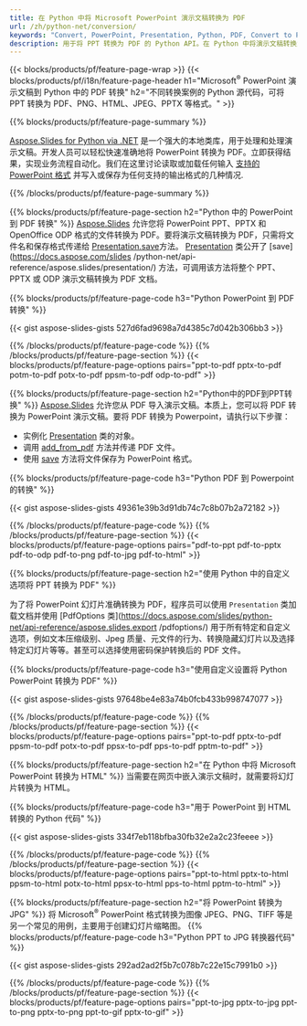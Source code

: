 ```yaml
---
title: 在 Python 中将 Microsoft PowerPoint 演示文稿转换为 PDF
url: /zh/python-net/conversion/
keywords: "Convert, PowerPoint, Presentation, Python, PDF, Convert to PDF, PPT to PDF"
description: 用于将 PPT 转换为 PDF 的 Python API。在 Python 中将演示文稿转换为 JPG、PNG 和其他格式。
---
```


{{< blocks/products/pf/feature-page-wrap >}}
{{< blocks/products/pf/i18n/feature-page-header h1="Microsoft<sup>®</sup> PowerPoint 演示文稿到 Python 中的 PDF 转换" h2="不同转换案例的 Python 源代码，可将 PPT 转换为 PDF、PNG、HTML、JPEG、PPTX 等格式。" >}}

{{% blocks/products/pf/feature-page-summary %}}

[Aspose.Slides for Python via .NET](https://products.aspose.com/slides/python-net/) 是一个强大的本地类库，用于处理和处理演示文稿。开发人员可以轻松快速准确地将 PowerPoint 转换为 PDF。立即获得结果，实现业务流程自动化。我们在这里讨论读取或加载任何输入 [支持的 PowerPoint 格式](https://docs.aspose.com/slides/python-net/supported-file-formats/) 并写入或保存为任何支持的输出格式的几种情况. 

{{% /blocks/products/pf/feature-page-summary  %}}

{{% blocks/products/pf/feature-page-section  h2="Python 中的 PowerPoint 到 PDF 转换" %}}
[Aspose.Slides](https://products.aspose.com/slides/python-net/) 允许您将 PowerPoint PPT、PPTX 和 OpenOffice ODP 格式的文件转换为 PDF。要将演示文稿转换为 PDF，只需将文件名和保存格式传递给 [Presentation.save](https://docs.aspose.com/slides/python-net/api-reference/aspose.slides/presentation/)方法。 [Presentation](https://docs.aspose.com/slides/python-net/api-reference/aspose.slides/presentation/) 类公开了 [save](https://docs.aspose.com/slides /python-net/api-reference/aspose.slides/presentation/) 方法，可调用该方法将整个 PPT、PPTX 或 ODP 演示文稿转换为 PDF 文档。

{{% blocks/products/pf/feature-page-code h3="Python PowerPoint 到 PDF 转换" %}}

{{< gist aspose-slides-gists 527d6fad9698a7d4385c7d042b306bb3 >}}

{{% /blocks/products/pf/feature-page-code  %}}
{{% /blocks/products/pf/feature-page-section %}}
{{< blocks/products/pf/feature-page-options pairs="ppt-to-pdf pptx-to-pdf potm-to-pdf potx-to-pdf ppsm-to-pdf odp-to-pdf" >}}

{{% blocks/products/pf/feature-page-section  h2="Python中的PDF到PPT转换" %}}
[Aspose.Slides](https://products.aspose.com/slides/python-net/) 允许您从 PDF 导入演示文稿。本质上，您可以将 PDF 转换为 PowerPoint 演示文稿。要将 PDF 转换为 Powerpoint，请执行以下步骤：
- 实例化 [Presentation](https://docs.aspose.com/slides/python-net/api-reference/aspose.slides/presentation/) 类的对象。
- 调用 [add_from_pdf](https://docs.aspose.com/slides/python-net/api-reference/aspose.slides/slidecollection/) 方法并传递 PDF 文件。
- 使用 [save](https://docs.aspose.com/slides/python-net/api-reference/aspose.slides/presentation/) 方法将文件保存为 PowerPoint 格式。

{{% blocks/products/pf/feature-page-code h3="Python PDF 到 Powerpoint 的转换" %}}

{{< gist aspose-slides-gists 49361e39b3d91db74c7c8b07b2a72182 >}}

{{% /blocks/products/pf/feature-page-code  %}}
{{% /blocks/products/pf/feature-page-section %}}
{{< blocks/products/pf/feature-page-options pairs="pdf-to-ppt pdf-to-pptx pdf-to-odp pdf-to-png pdf-to-jpg pdf-to-html" >}}

{{% blocks/products/pf/feature-page-section  h2="使用 Python 中的自定义选项将 PPT 转换为 PDF" %}}

为了将 PowerPoint 幻灯片准确转换为 PDF，程序员可以使用 `Presentation` 类加载文档并使用 [PdfOptions 类](https://docs.aspose.com/slides/python-net/api-reference/aspose.slides.export /pdfoptions/) 用于所有特定和自定义选项，例如文本压缩级别、Jpeg 质量、元文件的行为、转换隐藏幻灯片以及选择特定幻灯片等等。甚至可以选择使用密码保护转换后的 PDF 文件。

{{% blocks/products/pf/feature-page-code h3="使用自定义设置将 Python PowerPoint 转换为 PDF" %}}

{{< gist aspose-slides-gists 97648be4e83a74b0fcb433b998747077 >}}

{{% /blocks/products/pf/feature-page-code  %}}
{{% /blocks/products/pf/feature-page-section %}}
{{< blocks/products/pf/feature-page-options pairs="ppt-to-pdf pptx-to-pdf ppsm-to-pdf potx-to-pdf ppsx-to-pdf pps-to-pdf pptm-to-pdf" >}}

{{% blocks/products/pf/feature-page-section  h2="在 Python 中将 Microsoft PowerPoint 转换为 HTML" %}}
当需要在网页中嵌入演示文稿时，就需要将幻灯片转换为 HTML。

{{% blocks/products/pf/feature-page-code h3="用于 PowerPoint 到 HTML 转换的 Python 代码" %}}

{{< gist aspose-slides-gists 334f7eb118bfba30fb32e2a2c23feeee >}}

{{% /blocks/products/pf/feature-page-code %}}
{{% /blocks/products/pf/feature-page-section %}}
{{< blocks/products/pf/feature-page-options pairs="ppt-to-html pptx-to-html ppsm-to-html potx-to-html ppsx-to-html pps-to-html pptm-to-html" >}}

{{% blocks/products/pf/feature-page-section  h2="将 PowerPoint 转换为 JPG" %}}
将 Microsoft<sup>®</sup> PowerPoint 格式转换为图像 JPEG、PNG、TIFF 等是另一个常见的用例，主要用于创建幻灯片缩略图。 
{{% blocks/products/pf/feature-page-code h3="Python PPT to JPG 转换器代码" %}}

{{< gist aspose-slides-gists 292ad2ad2f5b7c078b7c22e15c7991b0 >}}

{{% /blocks/products/pf/feature-page-code %}}
{{% /blocks/products/pf/feature-page-section %}}
{{< blocks/products/pf/feature-page-options pairs="ppt-to-jpg pptx-to-jpg ppt-to-png pptx-to-png ppt-to-gif pptx-to-gif" >}}